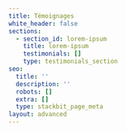 ```yaml
---
title: Témoignages
white_header: false
sections:
  - section_id: lorem-ipsum
    title: lorem-ipsum
    testimonials: []
    type: testimonials_section
seo:
  title: ''
  description: ''
  robots: []
  extra: []
  type: stackbit_page_meta
layout: advanced
---
```


